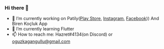 ### Hi there 👋

- 🔭 I’m currently working on Patily([Play Store](http://sesiniduydum.com/#/), [Instagram](https://www.instagram.com/petilla_turkiye/), [Facebook](https://www.facebook.com/petilla_turkiye/))) And Biren Koçluk App
- 🌱 I’m currently learning Flutter
- 📫 How to reach me: Hazret#4134(on Discord) or oguzkagangullu@gmail.com
